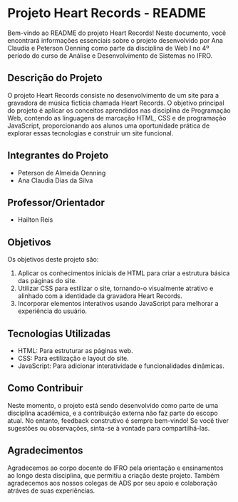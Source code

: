 # Projeto Heart Records - README

Bem-vindo ao README do projeto Heart Records! Neste documento, você encontrará informações essenciais sobre o projeto desenvolvido por Ana Claudia e Peterson Oenning como parte da disciplina de Web I no 4º período do curso de Análise e Desenvolvimento de Sistemas no IFRO.

## Descrição do Projeto

O projeto Heart Records consiste no desenvolvimento de um site para a gravadora de música fictícia chamada Heart Records. O objetivo principal do projeto é aplicar os conceitos aprendidos nas disciplina de Programação Web, contendo as linguagens de marcação HTML, CSS e de programação JavaScript, proporcionando aos alunos uma oportunidade prática de explorar essas tecnologias e construir um site funcional.

## Integrantes do Projeto

- Peterson de Almeida Oenning 
- Ana Claudia Dias da Silva

## Professor/Orientador

- Hailton Reis

## Objetivos

Os objetivos deste projeto são:

1. Aplicar os conhecimentos iniciais de HTML para criar a estrutura básica das páginas do site.
2. Utilizar CSS para estilizar o site, tornando-o visualmente atrativo e alinhado com a identidade da gravadora Heart Records.
3. Incorporar elementos interativos usando JavaScript para melhorar a experiência do usuário.

## Tecnologias Utilizadas

- HTML: Para estruturar as páginas web.
- CSS: Para estilização e layout do site.
- JavaScript: Para adicionar interatividade e funcionalidades dinâmicas.

## Como Contribuir

Neste momento, o projeto está sendo desenvolvido como parte de uma disciplina acadêmica, e a contribuição externa não faz parte do escopo atual. No entanto, feedback construtivo é sempre bem-vindo! Se você tiver sugestões ou observações, sinta-se à vontade para compartilhá-las.

## Agradecimentos

Agradecemos ao corpo docente do IFRO pela orientação e ensinamentos ao longo desta disciplina, que permitiu a criação deste projeto. Também agradecemos aos nossos colegas de ADS por seu apoio e colaboração atráves de suas experiências.


